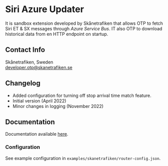 # Siri Azure Updater

It is sandbox extension developed by Skånetrafiken that allows OTP to fetch Siri ET & SX messages through *Azure Service Bus*.
IT also OTP to download historical data from en HTTP endpoint on startup.

## Contact Info

Skånetrafiken, Sweden  
developer.otp@skanetrafiken.se

## Changelog
- Added configuration for turning off stop arrival time match feature. 
- Initial version (April 2022)
- Minor changes in logging (November 2022)

## Documentation

Documentation available [here](../examples/skanetrafiken/Readme.md).

### Configuration

See example configuration in `examples/skanetrafiken/router-config.json`.